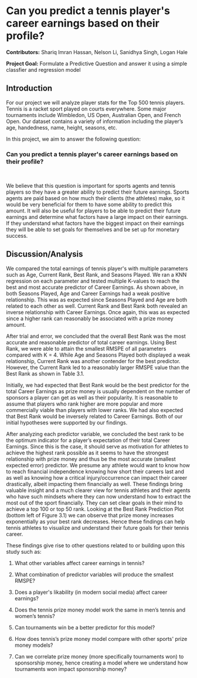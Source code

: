 # Can you predict a tennis player's career earnings based on their profile?

**Contributors:** Shariq Imran Hassan, Nelson Li, Sanidhya Singh, Logan Hale

**Project Goal:** Formulate a Predictive Question and answer it using a simple classfier and regression model

## Introduction
For our project we will analyze player stats for the Top 500 tennis players. Tennis is a racket sport played on courts everywhere. Some major tournaments include Wimbledon, US Open, Australian Open, and French Open. Our dataset contains a variety of information including the player’s age, handedness, name, height, seasons, etc.

In this project, we aim to answer the following question:

### Can you predict a tennis player's career earnings based on their profile?
<br>

We believe that this question is important for sports agents and tennis players so they have a greater ability to predict their future earnings. Sports agents are paid based on how much their clients (the athletes) make, so it would be very beneficial for them to have some ability to predict this amount. It will also be useful for players to be able to predict their future earnings and determine what factors have a large impact on their earnings. If they understand what factors have the biggest impact on their earnings they will be able to set goals for themselves and be set up for monetary success.

## Discussion/Analysis

We compared the total earnings of tennis player's with multiple parameters such as Age, Current Rank, Best Rank, and Seasons Played. We ran a KNN regression on each parameter and tested multiple K-values to reach the best and most accurate predictor of Career Earnings. As shown above, in both Seasons Played, Age and Career Earnings had a weak positive relationship. This was as expected since Seasons Played and Age are both related to each other as well. Current Rank and Best Rank both revealed an inverse relationship with Career Earnings. Once again, this was as expected since a higher rank can reasonably be associated with a prize money amount.

After trial and error, we concluded that the overall Best Rank was the most accurate and reasonable predictor of total career earnings. Using Best Rank, we were able to attain the smallest RMSPE of all parameters compared with K = 4. While Age and Seasons Played both displayed a weak relationship, Current Rank was another contender for the best predictor. However, the Current Rank led to a reasonably larger RMSPE value than the Best Rank as shown in Table 3.1.

Initially, we had expected that Best Rank would be the best predictor for the total Career Earnings as prize money is usually dependent on the number of sponsors a player can get as well as their popularity. It is reasonable to assume that players who rank higher are more popular and more commercially viable than players with lower ranks. We had also expected that Best Rank would be inversely related to Career Earnings. Both of our initial hypotheses were supported by our findings.

After analyzing each predictor variable, we concluded the best rank to be the optimum indicator for a player’s expectation of their total Career Earnings. Since this is the case, it should serve as motivation for athletes to achieve the highest rank possible as it seems to have the strongest relationship with prize money and thus be the most accurate (smallest expected error) predictor. We presume any athlete would want to know how to reach financial independence knowing how short their careers last and as well as knowing how a critical injury/occurrence can impact their career drastically, albeit impacting them financially as well. These findings bring valuable insight and a much clearer view for tennis athletes and their agents who have such mindsets where they can now understand how to extract the most out of the sport financially. They can set clear goals in their mind to achieve a top 100 or top 50 rank. Looking at the Best Rank Prediction Plot (bottom left of Figure 3.1) we can observe that prize money increases exponentially as your best rank decreases. Hence these findings can help tennis athletes to visualize and understand their future goals for their tennis career.

These findings give rise to other questions related to or building upon this study such as:

1. What other variables affect career earnings in tennis?

2. What combination of predictor variables will produce the smallest RMSPE?

3. Does a player's likability (in modern social media) affect career earnings?

4. Does the tennis prize money model work the same in men’s tennis and women’s tennis?

5. Can tournaments win be a better predictor for this model?

6. How does tennis’s prize money model compare with other sports' prize money models?

7. Can we correlate prize money (more specifically tournaments won) to sponsorship money, hence creating a model where we understand how tournaments won impact sponsorship money?
